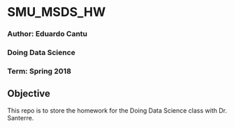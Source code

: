# SMU_MSDS_HW
### Author: Eduardo Cantu
### Doing Data Science
### Term: Spring 2018

## Objective
This repo is to store the homework for the Doing Data Science class with Dr. Santerre.
